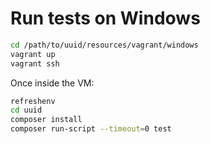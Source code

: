 # Run tests on Windows

``` bash
cd /path/to/uuid/resources/vagrant/windows
vagrant up
vagrant ssh
```

Once inside the VM:

``` bash
refreshenv
cd uuid
composer install
composer run-script --timeout=0 test
```
